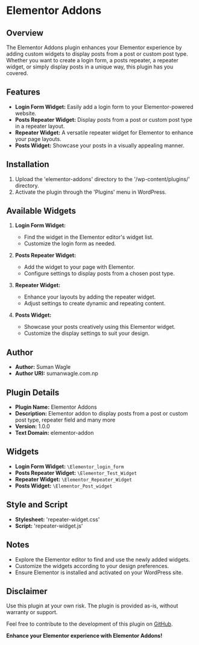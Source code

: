 # Elementor Addons

## Overview

The Elementor Addons plugin enhances your Elementor experience by adding custom widgets to display posts from a post or custom post type. Whether you want to create a login form, a posts repeater, a repeater widget, or simply display posts in a unique way, this plugin has you covered.

## Features

- **Login Form Widget:** Easily add a login form to your Elementor-powered website.
- **Posts Repeater Widget:** Display posts from a post or custom post type in a repeater layout.
- **Repeater Widget:** A versatile repeater widget for Elementor to enhance your page layouts.
- **Posts Widget:** Showcase your posts in a visually appealing manner.

## Installation

1. Upload the 'elementor-addons' directory to the '/wp-content/plugins/' directory.
2. Activate the plugin through the 'Plugins' menu in WordPress.

## Available Widgets

1. **Login Form Widget:**
   - Find the widget in the Elementor editor's widget list.
   - Customize the login form as needed.

2. **Posts Repeater Widget:**
   - Add the widget to your page with Elementor.
   - Configure settings to display posts from a chosen post type.

3. **Repeater Widget:**
   - Enhance your layouts by adding the repeater widget.
   - Adjust settings to create dynamic and repeating content.

4. **Posts Widget:**
   - Showcase your posts creatively using this Elementor widget.
   - Customize the display settings to suit your design.

## Author

- **Author:** Suman Wagle
- **Author URI:** sumanwagle.com.np 

## Plugin Details

- **Plugin Name:** Elementor Addons
- **Description:** Elementor addon to display posts from a post or custom post type, repeater field and many more
- **Version:** 1.0.0
- **Text Domain:** elementor-addon

## Widgets

- **Login Form Widget:** `\Elementor_login_form`
- **Posts Repeater Widget:** `\Elementor_Test_Widget`
- **Repeater Widget:** `\Elementor_Repeater_Widget`
- **Posts Widget:** `\Elementor_Post_widget`

## Style and Script

- **Stylesheet:** 'repeater-widget.css'
- **Script:** 'repeater-widget.js'

## Notes

- Explore the Elementor editor to find and use the newly added widgets.
- Customize the widgets according to your design preferences.
- Ensure Elementor is installed and activated on your WordPress site.

## Disclaimer

Use this plugin at your own risk. The plugin is provided as-is, without warranty or support.

Feel free to contribute to the development of this plugin on [GitHub](https://github.com/Waglesuman/elementor-addons).

**Enhance your Elementor experience with Elementor Addons!**
